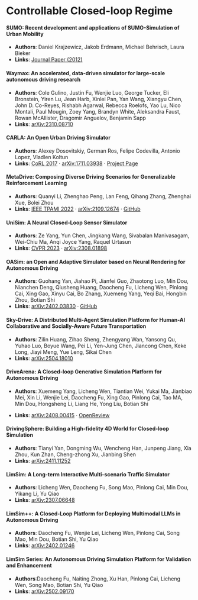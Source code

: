 # Controllable Closed-loop Regime

#### SUMO: Recent development and applications of SUMO-Simulation of Urban Mobility
* **Authors**: Daniel Krajzewicz, Jakob Erdmann, Michael Behrisch, Laura Bieker
* **Links**: [Journal Paper (2012)](https://citeseerx.ist.psu.edu/document?repid=rep1&type=pdf&doi=d1dbcb56fb58e437806505f8e865d69555d868af#page=48)

#### Waymax: An accelerated, data-driven simulator for large-scale autonomous driving research
* **Authors**: Cole Gulino, Justin Fu, Wenjie Luo, George Tucker, Eli Bronstein, Yiren Lu, Jean Harb, Xinlei Pan, Yan Wang, Xiangyu Chen, John D. Co-Reyes, Rishabh Agarwal, Rebecca Roelofs, Yao Lu, Nico Montali, Paul Mougin, Zoey Yang, Brandyn White, Aleksandra Faust, Rowan McAllister, Dragomir Anguelov, Benjamin Sapp 
* **Links**: [arXiv:2310.08710](https://arxiv.org/abs/2310.08710)

#### CARLA: An Open Urban Driving Simulator
* **Authors**: Alexey Dosovitskiy, German Ros, Felipe Codevilla, Antonio Lopez, Vladlen Koltun
* **Links**: [CoRL 2017](https://proceedings.mlr.press/v78/dosovitskiy17a.html) · [arXiv:1711.03938](https://arxiv.org/abs/1711.03938) · [Project Page](https://carla.org/)

#### MetaDrive: Composing Diverse Driving Scenarios for Generalizable Reinforcement Learning
* **Authors**: Quanyi Li, Zhenghao Peng, Lan Feng, Qihang Zhang, Zhenghai Xue, Bolei Zhou
* **Links**: [IEEE TPAMI 2022](https://ieeexplore.ieee.org/document/10056652) · [arXiv:2109.12674](https://arxiv.org/abs/2109.12674) · [GitHub](https://github.com/metadriverse/metadrive)

#### UniSim: A Neural Closed-Loop Sensor Simulator
* **Authors**: Ze Yang, Yun Chen, Jingkang Wang, Sivabalan Manivasagam, Wei-Chiu Ma, Anqi Joyce Yang, Raquel Urtasun
* **Links**: [CVPR 2023](https://openaccess.thecvf.com/content/CVPR2023/html/Yang_UniSim_A_Neural_Closed-Loop_Sensor_Simulator_CVPR_2023_paper.html) · [arXiv:2308.01898](https://arxiv.org/abs/2308.01898)

#### OASim: an Open and Adaptive Simulator based on Neural Rendering for Autonomous Driving

* **Authors**: Guohang Yan, Jiahao Pi, Jianfei Guo, Zhaotong Luo, Min Dou, Nianchen Deng, Qiusheng Huang, Daocheng Fu, Licheng Wen, Pinlong Cai, Xing Gao, Xinyu Cai, Bo Zhang, Xuemeng Yang, Yeqi Bai, Hongbin Zhou, Botian Shi  
* **Links**: [arXiv:2402.03830](https://arxiv.org/abs/2402.03830) · [GitHub](https://github.com/PJLab-ADG/OASim)

#### Sky-Drive: A Distributed Multi-Agent Simulation Platform for Human-AI Collaborative and Socially-Aware Future Transportation

* **Authors**: Zilin Huang, Zihao Sheng, Zhengyang Wan, Yansong Qu, Yuhao Luo, Boyue Wang, Pei Li, Yen-Jung Chen, Jiancong Chen, Keke Long, Jiayi Meng, Yue Leng, Sikai Chen  
* **Links**: [arXiv:2504.18010](https://arxiv.org/abs/2504.18010)

#### DriveArena: A Closed-loop Generative Simulation Platform for Autonomous Driving

* **Authors**: Xuemeng Yang, Licheng Wen, Tiantian Wei, Yukai Ma, Jianbiao Mei, Xin Li, Wenjie Lei, Daocheng Fu, Xing Gao, Pinlong Cai, Tao MA, Min Dou, Hongsheng Li, Liang He, Yong Liu, Botian Shi

* **Links**: [arXiv:2408.00415](https://arxiv.org/abs/2408.00415) · [OpenReview](https://openreview.net/forum?id=4S9bBbX1be)

#### DrivingSphere: Building a High-fidelity 4D World for Closed-loop Simulation

* **Authors**: Tianyi Yan, Dongming Wu, Wencheng Han, Junpeng Jiang, Xia Zhou, Kun Zhan, Cheng-zhong Xu, Jianbing Shen 
* **Links**: [arXiv:2411.11252](https://arxiv.org/abs/2411.11252)

#### LimSim: A Long-term Interactive Multi-scenario Traffic Simulator

* **Authors**: Licheng Wen, Daocheng Fu, Song Mao, Pinlong Cai, Min Dou, Yikang Li, Yu Qiao 
* **Links**: [arXiv:2307.06648](https://arxiv.org/abs/2307.06648)

#### LimSim++: A Closed-Loop Platform for Deploying Multimodal LLMs in Autonomous Driving

* **Authors**: Daocheng Fu, Wenjie Lei, Licheng Wen, Pinlong Cai, Song Mao, Min Dou, Botian Shi, Yu Qiao 
* **Links**: [arXiv:2402.01246](https://arxiv.org/abs/2402.01246)

#### LimSim Series: An Autonomous Driving Simulation Platform for Validation and Enhancement

* **Authors**:Daocheng Fu, Naiting Zhong, Xu Han, Pinlong Cai, Licheng Wen, Song Mao, Botian Shi, Yu Qiao
* **Links**: [arXiv:2502.09170](https://arxiv.org/abs/2502.09170)
